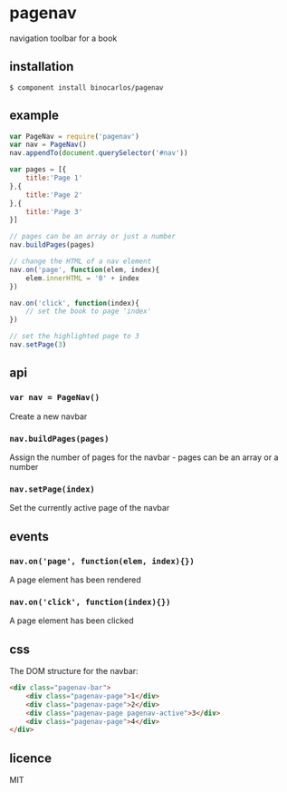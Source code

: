 pagenav
=======

navigation toolbar for a book

## installation

```
$ component install binocarlos/pagenav
```

## example

```js
var PageNav = require('pagenav')
var nav = PageNav()
nav.appendTo(document.querySelector('#nav'))

var pages = [{
	title:'Page 1'	
},{
	title:'Page 2'
},{
	title:'Page 3'
}]

// pages can be an array or just a number
nav.buildPages(pages)

// change the HTML of a nav element
nav.on('page', function(elem, index){
	elem.innerHTML = '0' + index
})

nav.on('click', function(index){
	// set the book to page 'index'	
})

// set the highlighted page to 3
nav.setPage(3)
```

## api

### `var nav = PageNav()`

Create a new navbar

### `nav.buildPages(pages)`

Assign the number of pages for the navbar - pages can be an array or a number

### `nav.setPage(index)`

Set the currently active page of the navbar

## events

### `nav.on('page', function(elem, index){})`

A page element has been rendered

### `nav.on('click', function(index){})`

A page element has been clicked

## css

The DOM structure for the navbar:

```html
<div class="pagenav-bar">
	<div class="pagenav-page">1</div>
	<div class="pagenav-page">2</div>
	<div class="pagenav-page pagenav-active">3</div>
	<div class="pagenav-page">4</div>
</div>
```

## licence
MIT